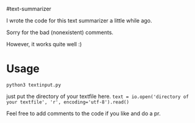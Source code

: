 #text-summarizer

I wrote the code for this text summarizer a little while ago.

Sorry for the bad (nonexistent) comments.

However, it works quite well :)

# Usage

    python3 textinput.py

just put the directory of your textfile here.
`text = io.open('directory of your textfile', 'r', encoding='utf-8').read() `

Feel free to add comments to the code if you like and do a pr.
